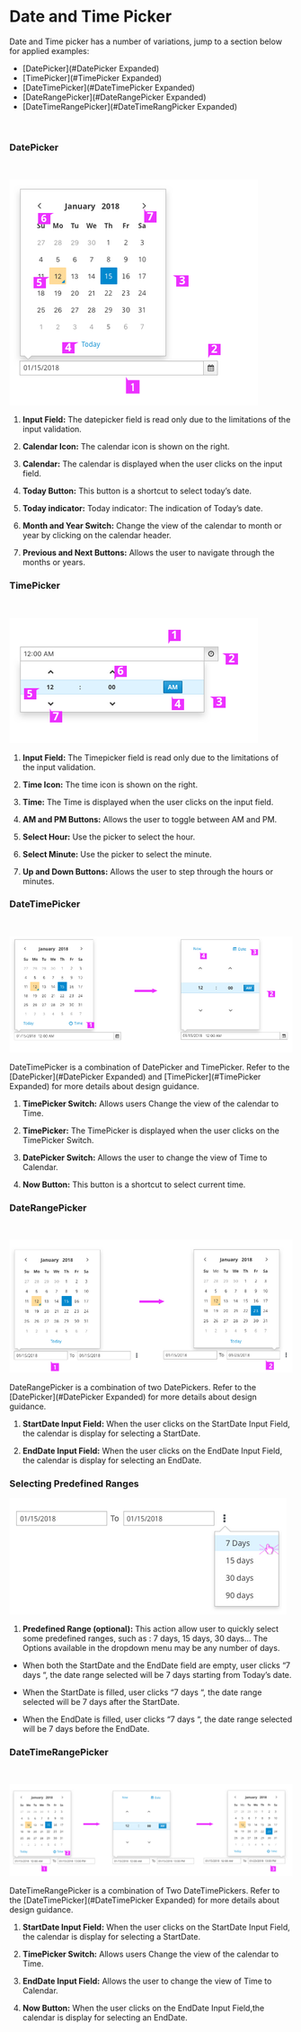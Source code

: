 # Date and Time Picker
Date and Time picker has a number of variations, jump to a section below for applied examples:
* [DatePicker](#DatePicker Expanded)
* [TimePicker](#TimePicker Expanded)
* [DateTimePicker](#DateTimePicker Expanded)
* [DateRangePicker](#DateRangePicker Expanded)
* [DateTimeRangePicker](#DateTimeRangPicker Expanded)

</br>

### DatePicker
</br>

![DatePicker Expanded](img/datepicker-guidance.png)

1. **Input Field:** The datepicker field is read only due to the limitations of the input validation.

1. **Calendar Icon:** The calendar icon is shown on the right.

1. **Calendar:** The calendar is displayed when the user clicks on the input field.

1. **Today Button:** This button is a shortcut to select today’s date.

1. **Today indicator:** Today indicator: The indication of Today’s date.

1. **Month and Year Switch:** Change the view of the calendar to month or year by clicking on the calendar header.

1. **Previous and Next Buttons:** Allows the user to navigate through the months or years.

### TimePicker
</br>

![TimePicker Expanded](img/timepicker-guidance.png)

1. **Input Field:** The Timepicker field is read only due to the limitations of the input validation.

1. **Time Icon:** The time icon is shown on the right.

1. **Time:** The Time is displayed when the user clicks on the input field.

1. **AM and PM Buttons:** Allows the user to toggle between AM and PM.

1. **Select Hour:** Use the picker to select the hour.

1. **Select Minute:** Use the picker to select the minute.

1. **Up and Down Buttons:** Allows the user to step through the hours or minutes.

### DateTimePicker

</br>

![DateTimePicker Expanded](img/dateTimepicker-guidance.png)

DateTimePicker is a combination of DatePicker and TimePicker. Refer to the [DatePicker](#DatePicker Expanded) and [TimePicker](#TimePicker Expanded) for more details about design guidance.

1. **TimePicker Switch:** Allows users Change the view of the calendar to Time.

1. **TimePicker:** The TimePicker is displayed when the user clicks on the TimePicker Switch.

1. **DatePicker Switch:** Allows the user to change the view of Time to Calendar.

1. **Now Button:** This button is a shortcut to select current time.

### DateRangePicker
</br>

![DateRange Expanded](img/daterange-guidance.png)

DateRangePicker is a combination of two DatePickers. Refer to the [DatePicker](#DatePicker Expanded) for more details about design guidance.
1. **StartDate Input Field:** When the user clicks on the StartDate Input Field, the calendar is display for selecting a StartDate.

1. **EndDate Input Field:** When the user clicks on the EndDate Input Field, the calendar is display for selecting an EndDate.


### Selecting Predefined Ranges

![Predefined Ranges Expanded](img/daterange-flexble.png)

1. **Predefined Range (optional):** This action allow user to quickly select some predefined ranges, such as : 7 days, 15 days, 30 days... The Options available in the  dropdown menu may be any number of days.

  - When both the StartDate and the EndDate field are empty, user clicks “7 days “, the date range selected will be 7 days starting from Today’s date.

  - When the StartDate is filled, user clicks “7 days “,  the date range selected  will be 7 days after the StartDate.

  - When the EndDate is filled, user clicks “7 days “, the date range selected  will be 7 days before the EndDate.

### DateTimeRangePicker
</br>

![Predefined Ranges Expanded](img/datetimerange-guidance.png)

DateTimeRangePicker is a combination of Two DateTimePickers. Refer to the [DateTimePicker](#DateTimePicker Expanded) for more details about design guidance.

1. **StartDate Input Field:** When the user clicks on the StartDate Input Field, the calendar is display for selecting a StartDate.


1. **TimePicker Switch:** Allows users Change the view of the calendar to Time.

1. **EndDate Input Field:** Allows the user to change the view of Time to Calendar.

1. **Now Button:** When the user clicks on the EndDate Input Field,the calendar is display for selecting an EndDate.
